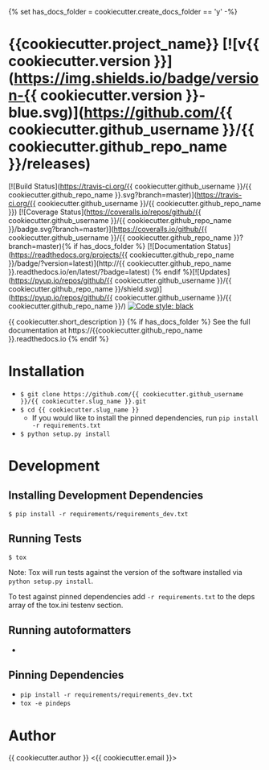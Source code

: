 {% set has_docs_folder = cookiecutter.create_docs_folder == 'y' -%}
# {{cookiecutter.project_name}} [![v{{ cookiecutter.version }}](https://img.shields.io/badge/version-{{ cookiecutter.version }}-blue.svg)](https://github.com/{{ cookiecutter.github_username }}/{{ cookiecutter.github_repo_name }}/releases) 

[![Build Status](https://travis-ci.org/{{ cookiecutter.github_username }}/{{ cookiecutter.github_repo_name }}.svg?branch=master)](https://travis-ci.org/{{ cookiecutter.github_username }}/{{ cookiecutter.github_repo_name }}) [![Coverage Status](https://coveralls.io/repos/github/{{ cookiecutter.github_username }}/{{ cookiecutter.github_repo_name }}/badge.svg?branch=master)](https://coveralls.io/github/{{ cookiecutter.github_username }}/{{ cookiecutter.github_repo_name }}?branch=master){% if has_docs_folder %} [![Documentation Status](https://readthedocs.org/projects/{{ cookiecutter.github_repo_name }}/badge/?version=latest)](http://{{ cookiecutter.github_repo_name }}.readthedocs.io/en/latest/?badge=latest) {% endif %}[![Updates](https://pyup.io/repos/github/{{ cookiecutter.github_username }}/{{ cookiecutter.github_repo_name }}/shield.svg)](https://pyup.io/repos/github/{{ cookiecutter.github_username }}/{{ cookiecutter.github_repo_name }}/) [![Code style: black](https://img.shields.io/badge/code%20style-black-000000.svg)](https://github.com/ambv/black)

{{ cookiecutter.short_description }}
{% if has_docs_folder %}
See the full documentation at https://{{cookiecutter.github_repo_name }}.readthedocs.io
{% endif %}
# Installation
- ```$ git clone https://github.com/{{ cookiecutter.github_username }}/{{ cookiecutter.slug_name }}.git```
- ```$ cd {{ cookiecutter.slug_name }}```
    - If you would like to install the pinned dependencies, run ```pip install -r requirements.txt```
- ```$ python setup.py install```

# Development

## Installing Development Dependencies

```
$ pip install -r requirements/requirements_dev.txt
```

## Running Tests
```
$ tox
```
Note: Tox will run tests against the version of the software installed via ```python setup.py install```.

To test against pinned dependencies add ```-r requirements.txt``` to the deps array of the tox.ini testenv
section.

## Running autoformatters

- ```tox -e run_black,run_isort

## Pinning Dependencies
- ```pip install -r requirements/requirements_dev.txt```
- ```tox -e pindeps```

# Author
{{ cookiecutter.author }} <{{ cookiecutter.email }}>
